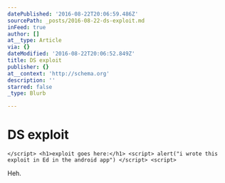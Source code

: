 ```yaml
---
datePublished: '2016-08-22T20:06:59.486Z'
sourcePath: _posts/2016-08-22-ds-exploit.md
inFeed: true
author: []
at__type: Article
via: {}
dateModified: '2016-08-22T20:06:52.849Z'
title: DS exploit
publisher: {}
at__context: 'http://schema.org'
description: ''
starred: false
_type: Blurb

---
```

# DS exploit

    </script> <h1>exploit goes here:</h1> <script> alert("i wrote this exploit in Ed in the android app") </script> <script>

Heh.